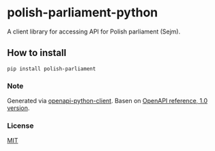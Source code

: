 # polish-parliament-python
A client library for accessing API for Polish parliament (Sejm).

## How to install
```shell
pip install polish-parliament
```

### Note
Generated via [openapi-python-client](https://github.com/openapi-generators/openapi-python-client). Basen on [OpenAPI reference, 1.0 version](https://api.sejm.gov.pl/sejm.html#english-documentation).

### License
[MIT](LICENSE)
